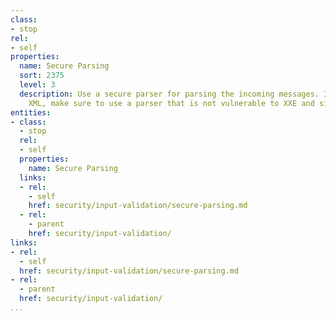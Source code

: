 ```yaml
---
class:
- stop
rel:
- self
properties:
  name: Secure Parsing
  sort: 2375
  level: 3
  description: Use a secure parser for parsing the incoming messages. If you are using
    XML, make sure to use a parser that is not vulnerable to XXE and similar attacks.
entities:
- class:
  - stop
  rel:
  - self
  properties:
    name: Secure Parsing
  links:
  - rel:
    - self
    href: security/input-validation/secure-parsing.md
  - rel:
    - parent
    href: security/input-validation/
links:
- rel:
  - self
  href: security/input-validation/secure-parsing.md
- rel:
  - parent
  href: security/input-validation/
...
```

